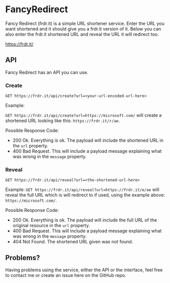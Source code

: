 # FancyRedirect

Fancy Redirect (frdr.it) is a simple URL shortener service. Enter the URL you want shortened and it should give you a frdr.it version of it. Below you can also enter the frdr.it shortened URL and reveal the URL it will redirect too.

<https://frdr.it/>

## API
Fancy Redirect has an API you can use.

### Create
`GET https://frdr.it/api/create?url=<your-url-encoded-url-here>`

Example:

`GET https://frdr.it/api/create?url=https://microsoft.com/` will create a shortened URL looking like this: `https://frdr.it/r/ae`.

Possible Response Code:
* 200 Ok. Everything is ok. The payload will include the shortened URL in the `url` property.
* 400 Bad Request. This will include a payload message explaining what was wrong in the `message` property.

### Reveal
`GET https://frdr.it/api/reveal?url=<the-shortened-url-here>`

Example:
`GET https://frdr.it/api/reveal?url=https://frdr.it/e/ae` will reveal the full URL which is will redirect to if used, using the example above: `https://microsoft.com/`.

Possible Response Code:
* 200 Ok. Everything is ok. The payload will include the full URL of the original resource in the `url` property.
* 400 Bad Request. This will include a payload message explaining what was wrong in the `message` property.
* 404 Not Found. The shortened URL given was not found.

## Problems?
Having problems using the service, either the API or the interface, feel free to contact me or create an issue here on the GitHub repo.
